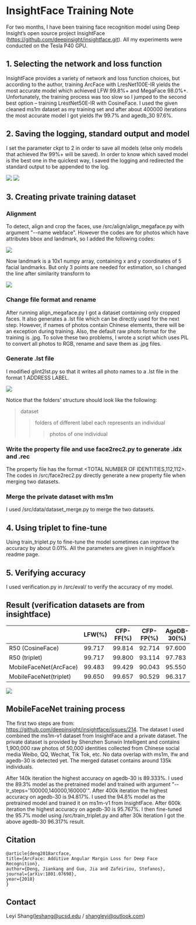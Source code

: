 # InsightFace Training Note
For two months, I have been training face recognition model using Deep Insight’s open source project InsightFace (https://github.com/deepinsight/insightface.git).
All my experiments were conducted on the Tesla P40 GPU.

## 1. Selecting the network and loss function
InsightFace provides a variety of network and loss function choices, but according to the author, training ArcFace with LresNet100E-IR yields the most accurate model which achieved LFW 99.8%+ and MegaFace 98.0%+. Unfortunately, the training process was too slow so I jumped to the second best option – training LrestNet50E-IR with CosineFace. I used the given cleaned ms1m dataset as my training set and after about 400000 iterations the most accurate model I got yields lfw 99.7% and agedb_30 97.6%.

## 2. Saving the logging, standard output and model
I set the parameter ckpt to 2 in order to save all models (else only models that achieved lfw 99%+ will be saved). In order to know which saved model is the best one in the quickest way, I saved the logging and redirected the standard output to be appended to the log.

![](https://github.com/shangleyi/insightface-training-note/raw/master/QQ截图20180904110632.png)
![](https://github.com/shangleyi/insightface-training-note/raw/master/QQ截图20180904110723.png)

## 3. Creating private training dataset

### Alignment
To detect, align and crop the faces, use /src/align/align_megaface.py with argument "--name webface". However the codes are for photos which have attributes bbox and landmark, so I added the following codes:

![](https://github.com/shangleyi/insightface-training-note/raw/master/QQ截图20180904105710.png)

Now landmark is a 10x1 numpy array, containing x and y coordinates of 5 facial landmarks. But only 3 points are needed for estimation, so I changed the line after similarity transform to

![](https://github.com/shangleyi/insightface-training-note/raw/master/QQ截图20180904110506.png)

### Change file format and rename
After running align_megaface.py I got a dataset containing only cropped faces. It also generates a .lst file which can be directly used for the next step.
However, if names of photos contain Chinese elements, there will be an exception during training. Also, the default raw photo format for the training is .jpg. To solve these two problems, I wrote a script which uses PIL to convert all photos to RGB, rename and save them as .jpg files.

### Generate .lst file
I modified glint2lst.py so that it writes all photo names to a .lst file in the format 1 ADDRESS LABEL.

![](https://github.com/shangleyi/insightface-training-note/raw/master/QQ截图20180905151902.png)

Notice that the folders' structure should look like the following:
>dataset
>>folders of different label each represents an individual
>>>photos of one individual

### Write the property file and use face2rec2.py to generate .idx and .rec
The property file has the format <TOTAL NUMBER OF IDENTITIES,112,112>. The codes in /src/face2rec2.py directly generate a new property file when merging two datasets.

### Merge the private dataset with ms1m
I used /src/data/dataset_merge.py to merge the two datasets.

## 4. Using triplet to fine-tune
Using train_triplet.py to fine-tune the model sometimes can improve the accuracy by about 0.01%. All the parameters are given in insightface’s readme page.

## 5. Verifying accuracy
I used verification.py in /src/eval/ to verify the accuracy of my model.

## Result (verification datasets are from insightface)
|                        | LFW(%)  | CFP-FF(%)  | CFP-FP(%)  | AgeDB-30(%)  |
| ----------------       | ------  | ---------  | ---------  | -----------  |
| R50 (CosineFace)       | 99.717  | 99.814     | 92.714     | 97.600       |
| R50 (triplet)          | 99.717  | 99.800     | 93.114     | 97.783       |
| MobileFaceNet(ArcFace) | 99.483  | 99.429     | 90.043     | 95.550       |
| MobileFaceNet(triplet) | 99.650  | 99.657     | 90.529     | 96.317       |

![](https://github.com/shangleyi/insightface-training-note/raw/master/QQ截图20180906082939.png)

## MobileFaceNet training process
The first two steps are from: https://github.com/deepinsight/insightface/issues/214. The dataset I used combined the ms1m-v1 dataset from InsightFace and a private dataset. The private dataset is provided by Shenzhen Sunwin Intelligent and contains 1,900,000 raw photos of 50,000 identities collected from Chinese social media Weibo, QQ, Wechat, Tik Tok, etc. No data overlap with ms1m, lfw and agedb-30 is detected yet. The merged dataset contains around 135k individuals.

After 140k iteration the highest accuracy on agedb-30 is 89.333%. I used the 89.3% model as the pretrained model and trained with argument "--lr_steps='100000,140000,160000'". After 400k iteration the highest accuracy on agedb-30 is 94.817%. I used the 94.8% model as the pretrained model and trained it on ms1m-v1 from InsightFace. After 600k iteration the highest accuracy on agedb-30 is 95.767%. I then fine-tuned the 95.7% model using /src/train_triplet.py and after 30k iteration I got the above agedb-30 96.317% result.

## Citation
```
@article{deng2018arcface,
title={ArcFace: Additive Angular Margin Loss for Deep Face Recognition},
author={Deng, Jiankang and Guo, Jia and Zafeiriou, Stefanos},
journal={arXiv:1801.07698},
year={2018}
}
```

## Contact
Leyi Shang(leshang@ucsd.edu / shangleyi@outlook.com)
